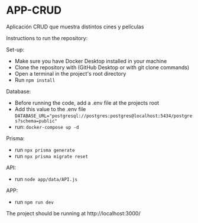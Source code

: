 # APP-CRUD
Aplicación CRUD que muestra distintos cines y películas

Instructions to run the repository:

Set-up:
- Make sure you have Docker Desktop installed in your machine
- Clone the repository with (GitHub Desktop or with git clone commands)
- Open a terminal in the project's root directory
- Run `npm install`

Database:
- Before running the code, add a .env file at the projects root
- Add this value to the .env file `DATABASE_URL="postgresql://postgres:postgres@localhost:5434/postgres?schema=public"`
- run: `docker-compose up -d`

Prisma:
- run `npx prisma generate`
- run `npx prisma migrate reset`

API:
- run `node app/data/API.js`

APP:
- run `npm run dev`

The project should be running at http://localhost:3000/